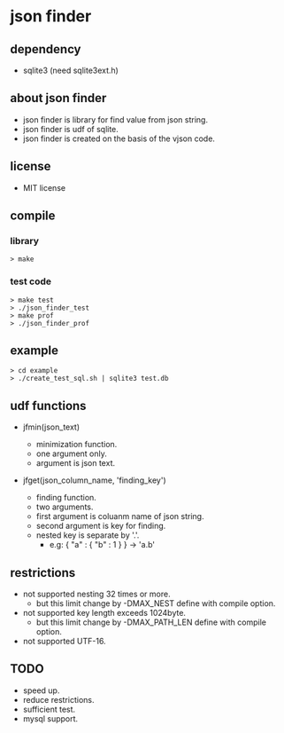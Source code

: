 # json finder

## dependency
* sqlite3 (need sqlite3ext.h)

## about json finder
* json finder is library for find value from json string.
* json finder is udf of sqlite.
* json finder is created on the basis of the vjson code.

## license
* MIT license

## compile
### library 
    > make

### test code
    > make test
    > ./json_finder_test
    > make prof
    > ./json_finder_prof

## example 
    > cd example
    > ./create_test_sql.sh | sqlite3 test.db

## udf functions
* jfmin(json_text)
    * minimization function.
    * one argument only.
    * argument is json text.

* jfget(json_column_name, 'finding_key')
    * finding function.
    * two arguments.
    * first argument is coluanm name of json string.
    * second argument is key for finding.
    * nested key is separate by '.'.
        * e.g: { "a" : { "b" : 1 } } -> 'a.b'

## restrictions
* not supported nesting 32 times or more.
    * but this limit change by -DMAX_NEST define with compile option.
* not supported key length exceeds 1024byte.
    * but this limit change by -DMAX_PATH_LEN define with compile option.
* not supported UTF-16.

## TODO
* speed up.
* reduce restrictions.
* sufficient test.
* mysql support.
